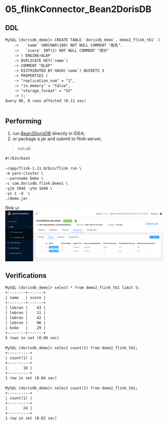 # 05_flinkConnector_Bean2DorisDB

## DDL

```
MySQL [dorisdb_demo]> CREATE TABLE `dorisdb_demo`.`demo2_flink_tb1` (
    ->   `name` VARCHAR(100) NOT NULL COMMENT "姓名",
    ->   `score` INT(2) NOT NULL COMMENT "得分"
    -> ) ENGINE=OLAP
    -> DUPLICATE KEY(`name`)
    -> COMMENT "OLAP"
    -> DISTRIBUTED BY HASH(`name`) BUCKETS 3
    -> PROPERTIES (
    -> "replication_num" = "1",
    -> "in_memory" = "false",
    -> "storage_format" = "V2"
    -> );
Query OK, 0 rows affected (0.11 sec)


```
## Performing

1. run [Bean2DorisDB](../FlinkDemo/src/main/scala/com/dorisdb/flink/Bean2DorisDB.scala) directly in IDEA;
2. or package a jar and submit to flink-server;

> run.sh
```
#!/bin/bash

~/app/flink-1.11.0/bin/flink run \
-m yarn-cluster \
--yarnname Demo \
-c com.dorisdb.flink.Demo1 \
-yjm 1048 -ytm 1048 \
-ys 1 -d  \
./demo.jar
```
flink ui
![05_flink_ui_1](imgs/05_flink_ui_1.png)


## Verifications

```
MySQL [dorisdb_demo]> select * from demo2_flink_tb1 limit 5;
+--------+-------+
| name   | score |
+--------+-------+
| lebron |    43 |
| lebron |    11 |
| lebron |    42 |
| lebron |    96 |
| kobe   |    29 |
+--------+-------+
5 rows in set (0.08 sec)

MySQL [dorisdb_demo]> select count(1) from demo2_flink_tb1;
+----------+
| count(1) |
+----------+
|       18 |
+----------+
1 row in set (0.04 sec)

MySQL [dorisdb_demo]> select count(1) from demo2_flink_tb1;
+----------+
| count(1) |
+----------+
|       24 |
+----------+
1 row in set (0.02 sec)
```

